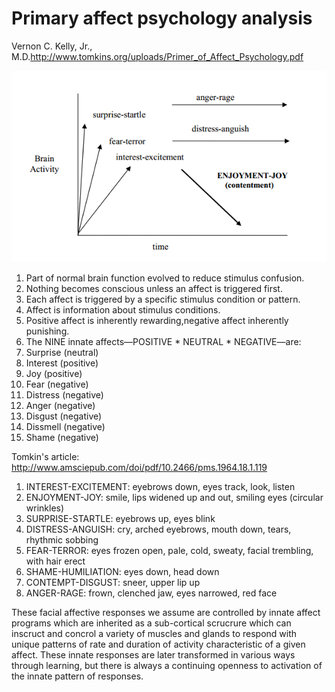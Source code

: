 # Primary affect psychology analysis

Vernon C. Kelly, Jr., M.D.http://www.tomkins.org/uploads/Primer_of_Affect_Psychology.pdf

![Brain activity to time graph](brain_activity_2_time.png)

1. Part of normal brain function evolved to reduce stimulus confusion. 
1. Nothing becomes conscious unless an affect is triggered first. 
1. Each affect is triggered by a specific stimulus condition or pattern. 
1. Affect is information about stimulus conditions. 
1. Positive affect is inherently rewarding,negative affect inherently punishing. 
1. The NINE innate affects—POSITIVE * NEUTRAL * NEGATIVE—are:
  1. Surprise (neutral)
  1. Interest (positive)
  1. Joy (positive)
  1. Fear (negative)
  1. Distress (negative)
  1. Anger (negative)
  1. Disgust (negative)
  1. Dissmell (negative)
  1. Shame (negative)

Tomkin's article:
http://www.amsciepub.com/doi/pdf/10.2466/pms.1964.18.1.119

1. INTEREST-EXCITEMENT:  eyebrows down, eyes track,  look,  listen 
2. ENJOYMENT-JOY:  smile, lips widened up and out, smiling eyes  (circular  wrinkles) 
3. SURPRISE-STARTLE:  eyebrows up, eyes blink 
4. DISTRESS-ANGUISH:  cry, arched  eyebrows, mouth down, tears, rhythmic sobbing 
5. FEAR-TERROR:  eyes frozen open, pale,  cold, sweaty, facial  trembling,  with  hair erect 
6. SHAME-HUMILIATION:  eyes down, head down 
7. CONTEMPT-DISGUST:  sneer, upper lip up 
8. ANGER-RAGE:  frown, clenched jaw,  eyes  narrowed, red  face 

These facial affective responses we assume are controlled by innate affect 
programs which are inherited as  a sub-cortical scrucrure which can inscruct and 
concrol a variety of muscles and glands to respond with unique patterns of rate 
and duration of activity characteristic of a given affect.  These innate responses 
are later  transformed  in  various ways through learning, but there is always a 
continuing openness to activation of the innate pattern of responses. 
